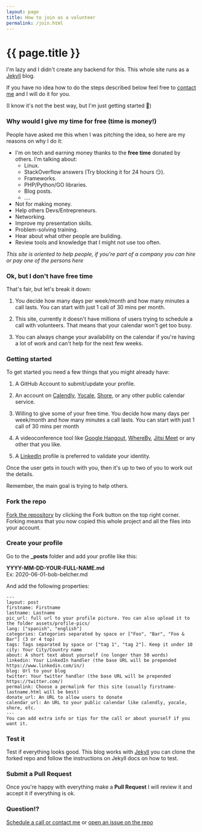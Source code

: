 ```yaml
---
layout: page
title: How to join as a volunteer
permalink: /join.html
---
```


# {{ page.title }}

I'm lazy and I didn't create any backend for this. This whole site runs as a [Jekyll](https://jekyllrb.com/docs/) blog.

If you have no idea how to do the steps described below feel free to [contact me](/adriano.galello.html) and I will do it for you.

(I know it's not the best way, but I'm just getting started 🤗)

### Why would I give my time for free (time is money!)

People have asked me this when I was pitching the idea, so here are my reasons on why I do it:

- I'm on tech and earning money thanks to the **free time** donated by others. I'm talking about:
  - Linux.
  - StackOverflow answers (Try blocking it for 24 hours 😏).
  - Frameworks.
  - PHP/Python/GO libraries.
  - Blog posts.
  - ....
- Not for making money.
- Help others Devs/Entrepreneurs.
- Networking.
- Improve my presentation skills.
- Problem-solving training.
- Hear about what other people are building.
- Review tools and knowledge that I might not use too often.

*This site is oriented to help people, if you're part of a company you can hire or pay one of the persons here*

### Ok, but I don't have free time

That's fair, but let's break it down:

1. You decide how many days per week/month and how many minutes a call lasts. You can start with just 1 call of 30 mins per month.

2. This site, currently it doesn't have millions of users trying to schedule a call with volunteers. That means that your calendar won't get too busy.

3. You can always change your availability on the calendar if you're having a lot of work and can't help for the next few weeks.


### Getting started

To get started you need a few things that you might already have:

1. A GitHub Account to submit/update your profile.

2. An account on [Calendly](https://calendly.com/), [Yocale](https://www.yocale.com/), [Shore](https://www.shore.com/), or any other public calendar service.

3. Willing to give some of your free time. You decide how many days per week/month and how many minutes a call lasts. You can start with just 1 call of 30 mins per month

4. A videoconference tool like [Google Hangout](https://hangouts.google.com/), [WhereBy](https://whereby.com/), [Jitsi Meet](https://meet.jit.si/) or any other that you like.

5. A [LinkedIn](https://www.linkedin.com/) profile is preferred to validate your identity.

Once the user gets in touch with you, then it's up to two of you to work out the details.

Remember, the main goal is trying to help others.

### Fork the repo
[Fork the repository](https://github.com/getadvice/getadvice.github.io) by clicking the Fork button on the top right corner. Forking means that you now copied this whole project and all the files into your account.

### Create your profile
Go to the **_posts** folder and add your profile like this:

**YYYY-MM-DD-YOUR-FULL-NAME.md**  
Ex: 2020-06-01-bob-belcher.md

And add the following properties:

```
---  
layout: post
firstname: Firstname
lastname: Lastname
pic_url: full url to your profile picture. You can also upload it to the folder assets/profile-pics/
lang: ["spanish", "english"]  
categories: Categories separated by space or ["Foo", "Bar", "Foo & Bar"] (3 or 4 top)
tags: Tags separated by space or ["tag 1", "tag 2"]. Keep it under 10
city: Your City/Country name
about: A short text about yourself (no longer than 50 words)
linkedin: Your LinkedIn handler (the base URL will be prepended https://www.linkedin.com/in/)
blog: Url to your blog  
twitter: Your twitter handler (the base URL will be prepended https://twitter.com/)
permalink: Choose a permalink for this site (usually firstname-lastname.html will be best)  
donate_url: An URL to allow users to donate
calendar_url: An URL to your public calendar like calendly, yocale, shore, etc.
---
You can add extra info or tips for the call or about yourself if you want it.
```

### Test it
Test if everything looks good. This blog works with [Jekyll](https://jekyllrb.com/docs/) you can clone the forked repo and follow the instructions on Jekyll docs on how to test.

### Submit a Pull Request
Once you're happy with everything make a **Pull Request** I will review it and accept it if everything is ok.

### Question!?
[Schedule a call or contact me](/adriano.galello.html) or [open an issue on the repo](https://github.com/getadvice/getadvice.github.io/issues)